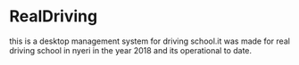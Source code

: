 # RealDriving
this is a desktop management system for driving school.it was made for real driving school in nyeri in the year 2018 and its operational to date.

